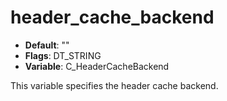 # header_cache_backend

- **Default**: ""
- **Flags**: DT_STRING
- **Variable**: C_HeaderCacheBackend

This variable specifies the header cache backend.
